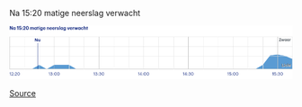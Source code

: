 Na 15:20 matige neerslag verwacht

![](buienradar-jette-3-uur.png)

[Source](https://www.buienradar.be/weer/jette/be/2794914/buienradar/3uurs)